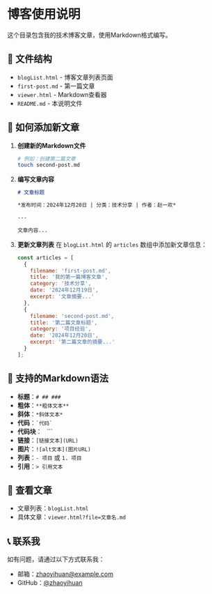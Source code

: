 # 博客使用说明

这个目录包含我的技术博客文章，使用Markdown格式编写。

## 📁 文件结构

- `blogList.html` - 博客文章列表页面
- `first-post.md` - 第一篇文章
- `viewer.html` - Markdown查看器
- `README.md` - 本说明文件

## 📝 如何添加新文章

1. **创建新的Markdown文件**
   ```bash
   # 例如：创建第二篇文章
   touch second-post.md
   ```

2. **编写文章内容**
   ```markdown
   # 文章标题
   
   *发布时间：2024年12月20日 | 分类：技术分享 | 作者：赵一欢*
   
   ---
   
   文章内容...
   ```

3. **更新文章列表**
   在 `blogList.html` 的 `articles` 数组中添加新文章信息：
   ```javascript
   const articles = [
     {
       filename: 'first-post.md',
       title: '我的第一篇博客文章',
       category: '技术分享',
       date: '2024年12月19日',
       excerpt: '文章摘要...'
     },
     {
       filename: 'second-post.md',
       title: '第二篇文章标题',
       category: '项目经验',
       date: '2024年12月20日',
       excerpt: '第二篇文章的摘要...'
     }
   ];
   ```

## 🎨 支持的Markdown语法

- **标题**：`# ## ###`
- **粗体**：`**粗体文本**`
- **斜体**：`*斜体文本*`
- **代码**：`` `代码` ``
- **代码块**：``` ``` ```
- **链接**：`[链接文本](URL)`
- **图片**：`![alt文本](图片URL)`
- **列表**：`- 项目` 或 `1. 项目`
- **引用**：`> 引用文本`

## 🔗 查看文章

- 文章列表：`blogList.html`
- 具体文章：`viewer.html?file=文章名.md`

## 📞 联系我

如有问题，请通过以下方式联系我：
- 邮箱：zhaoyihuan@example.com
- GitHub：[@zhaoyihuan](https://github.com/zhaoyihuan) 